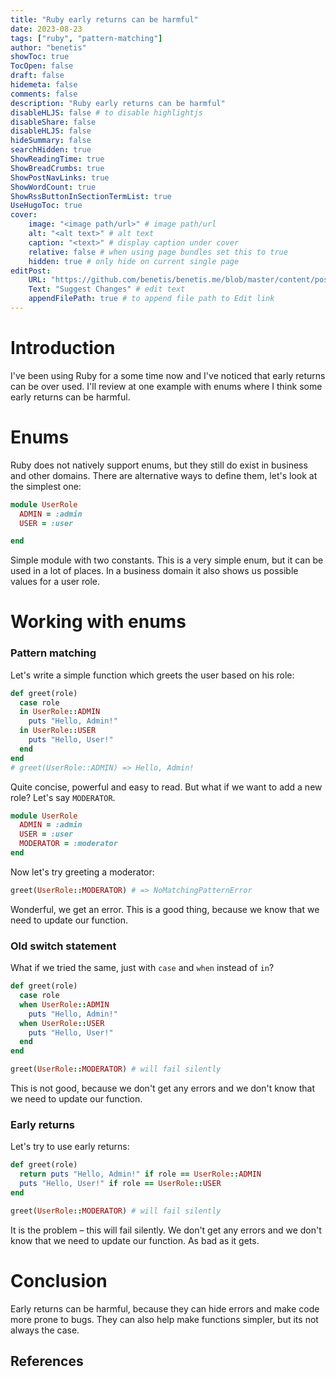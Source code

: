 ```yaml
---
title: "Ruby early returns can be harmful"
date: 2023-08-23
tags: ["ruby", "pattern-matching"]
author: "benetis"
showToc: true
TocOpen: false
draft: false
hidemeta: false
comments: false
description: "Ruby early returns can be harmful"
disableHLJS: false # to disable highlightjs
disableShare: false
disableHLJS: false
hideSummary: false
searchHidden: true
ShowReadingTime: true
ShowBreadCrumbs: true
ShowPostNavLinks: true
ShowWordCount: true
ShowRssButtonInSectionTermList: true
UseHugoToc: true
cover:
    image: "<image path/url>" # image path/url
    alt: "<alt text>" # alt text
    caption: "<text>" # display caption under cover
    relative: false # when using page bundles set this to true
    hidden: true # only hide on current single page
editPost:
    URL: "https://github.com/benetis/benetis.me/blob/master/content/posts/ruby/early-returns.md"
    Text: "Suggest Changes" # edit text
    appendFilePath: true # to append file path to Edit link
---
```


# Introduction

I've been using Ruby for a some time now and I've noticed that early returns can be over used.
I'll review at one example with enums where I think some early returns can be harmful.

# Enums

Ruby does not natively support enums, but they still do exist in business and other domains.
There are alternative ways to define them, let's look at the simplest one:

```ruby
module UserRole
  ADMIN = :admin
  USER = :user

end
```

Simple module with two constants. This is a very simple enum, but it can be used in a lot of places.
In a business domain it also shows us possible values for a user role.

# Working with enums

### Pattern matching

Let's write a simple function which greets the user based on his role:

```ruby
def greet(role)
  case role
  in UserRole::ADMIN
    puts "Hello, Admin!"
  in UserRole::USER
    puts "Hello, User!"
  end
end
# greet(UserRole::ADMIN) => Hello, Admin!
```

Quite concise, powerful and easy to read. 
But what if we want to add a new role? Let's say `MODERATOR`.

```ruby
module UserRole
  ADMIN = :admin
  USER = :user
  MODERATOR = :moderator
end
```

Now let's try greeting a moderator:

```ruby
greet(UserRole::MODERATOR) # => NoMatchingPatternError
```

Wonderful, we get an error. This is a good thing, because we know that we need to update our function.

### Old switch statement

What if we tried the same, just with `case` and `when` instead of `in`?

```ruby
def greet(role)
  case role
  when UserRole::ADMIN
    puts "Hello, Admin!"
  when UserRole::USER
    puts "Hello, User!"
  end
end

greet(UserRole::MODERATOR) # will fail silently
```

This is not good, because we don't get any errors and we don't know that we need to update our function.

### Early returns

Let's try to use early returns:

```ruby
def greet(role)
  return puts "Hello, Admin!" if role == UserRole::ADMIN
  puts "Hello, User!" if role == UserRole::USER
end

greet(UserRole::MODERATOR) # will fail silently
```

It is the problem – this will fail silently. 
We don't get any errors and we don't know that we need to update our function. As bad as it gets.

# Conclusion

Early returns can be harmful, because they can hide errors and make code more prone to bugs.
They can also help make functions simpler, but its not always the case.

## References









